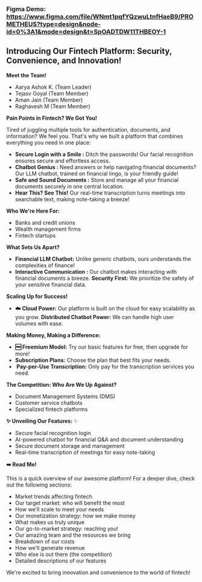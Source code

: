 ### Figma Demo: https://www.figma.com/file/WNmt1pqfYQzwuLtnfHaeB9/PROMETHEUS?type=design&node-id=0%3A1&mode=design&t=SpOADTDW11THBEOY-1
## Introducing Our Fintech Platform: Security, Convenience, and Innovation! 

**Meet the Team!** 

* Aarya Ashok K. (Team Leader)
* Tejasv Goyal (Team Member)
* Aman Jain (Team Member)
* Raghavesh M (Team Member)

**Pain Points in Fintech? We Got You!**

Tired of juggling multiple tools for authentication, documents, and information?  We feel you. That's why we built a platform that combines everything you need in one place:

* **Secure Login with a Smile :** Ditch the passwords! Our facial recognition ensures secure and effortless access.
* **Chatbot Genius :** Need answers or help navigating financial documents? Our LLM chatbot, trained on financial lingo, is your friendly guide!  
* **Safe and Sound Documents :** Store and manage all your financial documents securely in one central location. 
* **Hear This? See This!** Our real-time transcription turns meetings into searchable text, making note-taking a breeze! 

**Who We're Here For:** 

* Banks and credit unions  
* Wealth management firms 
* Fintech startups  

**What Sets Us Apart?**

* **Financial LLM Chatbot:**  Unlike generic chatbots, ours understands the complexities of finance!  
* **Interactive Communication :** Our chatbot makes interacting with financial documents a breeze. ️**Security First:**  We prioritize the safety of your sensitive financial data.  

**Scaling Up for Success!**

* **☁️ Cloud Power:**  Our platform is built on the cloud for easy scalability as you grow.   **Distributed Chatbot Power:**  We can handle high user volumes with ease. 

**Making Money, Making a Difference:**

* **🆓 Freemium Model:**  Try our basic features for free, then upgrade for more!  
* **Subscription Plans:**  Choose the plan that best fits your needs.  
* **️ Pay-per-Use Transcription:**  Only pay for the transcription services you need. 

**The Competition: Who Are We Up Against?**

* Document Management Systems (DMS) ️
* Customer service chatbots   
* Specialized fintech platforms   

**✨ Unveiling Our Features:** ✨

* Secure facial recognition login   
* AI-powered chatbot for financial Q&A and document understanding   
* Secure document storage and management   
* Real-time transcription of meetings for easy note-taking   


**➡️ Read Me!**

This is a quick overview of our awesome platform! For a deeper dive, check out the following sections:

* Market trends affecting fintech  
* Our target market: who will benefit the most   
* How we'll scale to meet your needs   
* Our monetization strategy: how we make money   
* What makes us truly unique   
* Our go-to-market strategy: reaching you!   
* Our amazing team and the resources we bring  ‍ 
* Breakdown of our costs   
* How we'll generate revenue   
* Who else is out there (the competition)   
* Detailed descriptions of our features   

We're excited to bring innovation and convenience to the world of fintech! 
